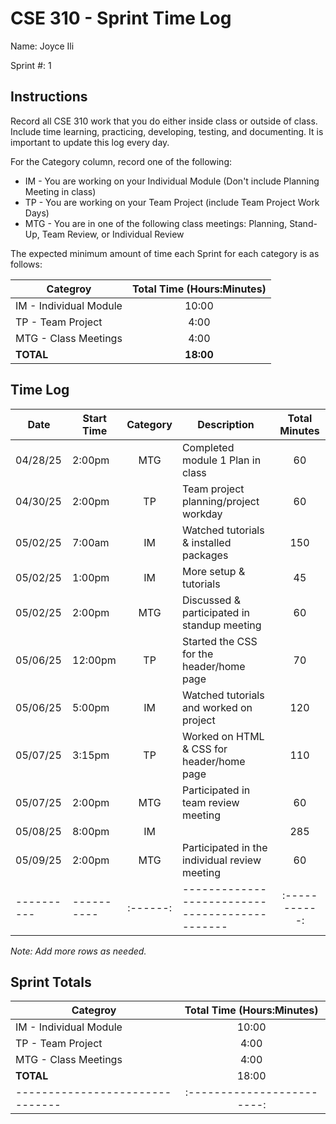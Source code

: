 # CSE 310 - Sprint Time Log

Name: Joyce Ili

Sprint #: 1

## Instructions

Record all CSE 310 work that you do either inside class or outside of class.  Include time learning, practicing, developing, testing, and documenting.  It is important to update this log every day.

For the Category column, record one of the following:
* IM - You are working on your Individual Module (Don't include Planning Meeting in class)
* TP - You are working on your Team Project (include Team Project Work Days)
* MTG - You are in one of the following class meetings: Planning, Stand-Up, Team Review, or Individual Review

The expected minimum amount of time each Sprint for each category is as follows:

|Categroy                       |Total Time (Hours:Minutes)|
|-------------------------------|:------------------------:|
|IM - Individual Module         |          10:00           |
|TP - Team Project              |           4:00           |
|MTG - Class Meetings           |           4:00           |
|**TOTAL**                      |        **18:00**         |

## Time Log

|Date      |Start Time|Category|Description                                   |Total Minutes|
|----------|----------|:------:|----------------------------------------------|:-----------:|
|04/28/25  |2:00pm    |MTG     |Completed module 1 Plan in class              |60           |
|04/30/25  |2:00pm    |TP      |Team project planning/project workday         |60           |
|05/02/25  |7:00am    |IM      |Watched tutorials & installed packages        |150          |
|05/02/25  |1:00pm    |IM      |More setup & tutorials                        |45           |
|05/02/25  |2:00pm    |MTG     |Discussed & participated in standup meeting   |60           |
|05/06/25  |12:00pm   |TP      |Started the CSS for the header/home page      |70           |
|05/06/25  |5:00pm    |IM      |Watched tutorials and worked on project       |120          |
|05/07/25  |3:15pm    |TP      |Worked on HTML & CSS for header/home page     |110          |
|05/07/25  |2:00pm    |MTG     |Participated in team review meeting           |60           |
|05/08/25  |8:00pm    |IM      |                                              |285          |
|05/09/25  |2:00pm    |MTG     |Participated in the individual review meeting |60           |
|----------|----------|:------:|----------------------------------------------|:-----------:|

_Note: Add more rows as needed._

## Sprint Totals

|Categroy                       |Total Time (Hours:Minutes)|
|-------------------------------|:------------------------:|
|IM - Individual Module         |10:00                     |
|TP - Team Project              |4:00                      |
|MTG - Class Meetings           |4:00                      |
|**TOTAL**                      |18:00                     |
|-------------------------------|:------------------------:|